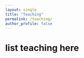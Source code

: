 ```yaml
---
layout: single
title: "Teaching"
permalink: /teaching/
author_profile: false
---
```


# list teaching here
